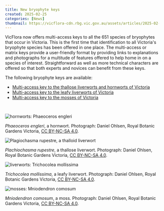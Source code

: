 ```yaml
---
title: New bryophyte keys
created: 2025-02-25
categories: [News]
thumbnail: https://vicflora-cdn.rbg.vic.gov.au/assets/articles/2025-02-25-new-bryophyte-keys/thumbnail.jpg
---
```


VicFlora now offers multi-access keys to all the 651 species of bryophytes that
occur in Victoria. This is the first time that identification to all Victoria's
bryophyte species has been offered in one place.<!--more--> The multi-access or
matrix keys provide a user-friendly format by providing links to explanations
and photographs for a multitude of features offered to help home in on a species
of interest. Straightforward as well as more technical characters are offered so
that both experts and novices can benefit from these keys.

The following bryophyte keys are available:

- [Multi-access key to the thallose liverworts and hornworts of
  Victoria](https://vicflora.rbg.vic.gov.au/pages/thallose-liverworts-and-hornworts)
- [Multi-access key to the leafy liverworts of
  Victoria](https://vicflora.rbg.vic.gov.au/pages/leafy-liverworts)
- [Multi-access key to the mosses of
  Victoria](https://vicflora.rbg.vic.gov.au/pages/bryophyta)

<br/>

![hornworts: Phaeoceros engleri](https://vicflora-cdn.rbg.vic.gov.au/assets/canto/highestres/o8a0t47hn93n78e1qdji36dp1l-20240328134333350.jpg)
<caption><i>Phaeoceros engleri</i>, a hornwort. Photograph: Daniel Ohlsen, Royal Botanic Gardens Victoria, <a href="https://creativecommons.org/licenses/by-nc-sa/4.0/">CC BY-NC-SA 4.0</a>.</caption>

<br/>

![Plagiochasma rupestre, a thalloid liverwort](https://vicflora-cdn.rbg.vic.gov.au/assets/canto/preview/d3tv0c8te52fn01pn2717h8657-20241231101916709.jpg)

<caption><i>Plachiochasma rupestre</i>, a thallose liverwort. Photograph: Daniel Ohlsen, Royal Botanic Gardens Victoria, <a href="https://creativecommons.org/licenses/by-nc-sa/4.0/">CC BY-NC-SA 4.0</a>.</caption>

<br/>

![liverworts: Trichocolea mollissima](https://vicflora-cdn.rbg.vic.gov.au/assets/canto/highestres/5gjfeodkid4ctfhc9sdrdgk46l-20240328144403347.jpg)

<caption><i>Trichocolea mollissima</i>, a leafy liverwort. Photograph: Daniel Ohlsen, Royal Botanic Gardens Victoria, <a href="https://creativecommons.org/licenses/by-nc-sa/4.0/">CC BY-NC-SA 4.0</a>.</caption>

<br/>

![mosses: Mniodendron
comosum](https://vicflora-cdn.rbg.vic.gov.au/assets/canto/preview/1oocfobssh33nc5pluok7htj55-20241231102024955.jpg)

<caption><i>Mniodendron comosum</i>, a moss. Photograph: Daniel Ohlsen, Royal Botanic Gardens Victoria, <a href="https://creativecommons.org/licenses/by-nc-sa/4.0/">CC BY-NC-SA 4.0</a>.</caption>
